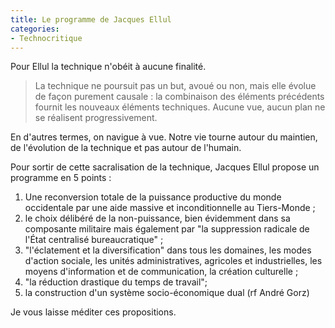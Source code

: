 ```yaml
---
title: Le programme de Jacques Ellul
categories:
- Technocritique
---
```


Pour Ellul la technique n'obéit à aucune finalité.

> La technique ne poursuit pas un but, avoué ou non, mais elle évolue de façon purement causale : la combinaison des éléments précédents fournit les nouveaux éléments techniques. Aucune vue, aucun plan ne se réalisent progressivement.

En d'autres termes, on navigue à vue. Notre vie tourne autour du maintien, de l'évolution de la technique et pas autour de l'humain.

Pour sortir de cette sacralisation de la technique, Jacques Ellul propose un programme en 5 points :

 1. Une reconversion totale de la puissance productive du monde occidentale par une aide massive et inconditionnelle au Tiers-Monde ;
 2. le choix délibéré de la non-puissance, bien évidemment dans sa composante militaire mais également par "la suppression radicale de l'État centralisé bureaucratique" ;
 3. "l'éclatement et la diversification" dans tous les domaines, les modes d'action sociale, les unités administratives, agricoles et industrielles, les moyens d'information et de communication, la création culturelle ;
 4. "la réduction drastique du temps de travail";
 5. la construction d'un système socio-économique dual (rf André Gorz)
 
 Je vous laisse méditer ces propositions.
